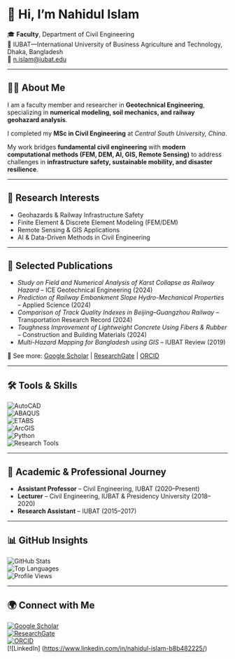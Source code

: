 # 👋 Hi, I’m Nahidul Islam  

🎓 **Faculty**, Department of Civil Engineering  
📍 IUBAT—International University of Business Agriculture and Technology, Dhaka, Bangladesh  
📧 [n.islam@iubat.edu](mailto:n.islam@iubat.edu)  

---

## 👨‍🏫 About Me
I am a faculty member and researcher in **Geotechnical Engineering**, specializing in **numerical modeling, soil mechanics, and railway geohazard analysis**.  

I completed my **MSc in Civil Engineering** at *Central South University, China*.  

My work bridges **fundamental civil engineering** with **modern computational methods (FEM, DEM, AI, GIS, Remote Sensing)** to address challenges in **infrastructure safety, sustainable mobility, and disaster resilience**.

---

## 🔬 Research Interests
- Geohazards & Railway Infrastructure Safety  
- Finite Element & Discrete Element Modeling (FEM/DEM)  
- Remote Sensing & GIS Applications  
- AI & Data-Driven Methods in Civil Engineering  

---

## 📑 Selected Publications
- *Study on Field and Numerical Analysis of Karst Collapse as Railway Hazard* – ICE Geotechnical Engineering (2024)  
- *Prediction of Railway Embankment Slope Hydro-Mechanical Properties* – Applied Science (2024)  
- *Comparison of Track Quality Indexes in Beijing–Guangzhou Railway* – Transportation Research Record (2024)  
- *Toughness Improvement of Lightweight Concrete Using Fibers & Rubber* – Construction and Building Materials (2024)  
- *Multi-Hazard Mapping for Bangladesh using GIS* – IUBAT Review (2019)  

📌 See more: [Google Scholar](https://scholar.google.com/citations?user=hq3hFegAAAAJ&hl=en) | [ResearchGate](https://www.researchgate.net/profile/Nahidul-Islam-7) | [ORCID](https://orcid.org/my-orcid?orcid=0009-0004-9813-3297)  

---

## 🛠 Tools & Skills
![AutoCAD](https://img.shields.io/badge/AutoCAD-E34F26?style=for-the-badge&logo=autodesk&logoColor=white)  
![ABAQUS](https://img.shields.io/badge/ABAQUS-002A5B?style=for-the-badge)  
![ETABS](https://img.shields.io/badge/ETABS-2C3E50?style=for-the-badge)  
![ArcGIS](https://img.shields.io/badge/ArcGIS-4DB6AC?style=for-the-badge&logo=esri&logoColor=white)  
![Python](https://img.shields.io/badge/Python-3776AB?style=for-the-badge&logo=python&logoColor=white)  
![Research Tools](https://img.shields.io/badge/VOSviewer%20%7C%20CiteSpace-FF9800?style=for-the-badge)  

---

## 📌 Academic & Professional Journey
- **Assistant Professor** – Civil Engineering, IUBAT (2020–Present)  
- **Lecturer** – Civil Engineering, IUBAT & Presidency University (2018–2020)  
- **Research Assistant** – IUBAT (2015–2017)  

---

## 📊 GitHub Insights
![GitHub Stats](https://github-readme-stats.vercel.app/api?username=Nahidul-Islam&show_icons=true&theme=default)  
![Top Languages](https://github-readme-stats.vercel.app/api/top-langs/?username=Nahidul-Islam&layout=compact)  
![Profile Views](https://komarev.com/ghpvc/?username=Nahidul-Islam&color=blue&style=flat-square)  

---

## 🌍 Connect with Me
[![Google Scholar](https://img.shields.io/badge/Google_Scholar-4285F4?style=for-the-badge&logo=googlescholar&logoColor=white)](https://scholar.google.com/citations?user=hq3hFegAAAAJ&hl=en)  
[![ResearchGate](https://img.shields.io/badge/ResearchGate-00CCBB?style=for-the-badge&logo=researchgate&logoColor=white)](https://www.researchgate.net/profile/Nahidul-Islam-7)  
[![ORCID](https://img.shields.io/badge/ORCID-A6CE39?style=for-the-badge&logo=orcid&logoColor=white)](https://orcid.org/my-orcid?orcid=0009-0004-9813-3297)  
[![LinkedIn] (https://www.linkedin.com/in/nahidul-islam-b8b482225/)
